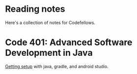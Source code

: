 # Reading notes

Here's a collection of notes for Codefellows.

# Code 401: Advanced Software Development in Java

[Getting setup](setup.md) with java, gradle, and android studio.


